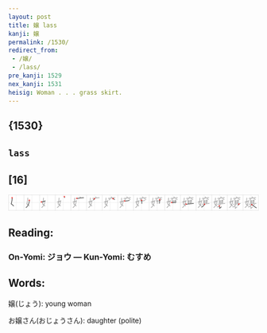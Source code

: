 ```yaml
---
layout: post
title: 嬢 lass
kanji: 嬢
permalink: /1530/
redirect_from:
 - /嬢/
 - /lass/
pre_kanji: 1529
nex_kanji: 1531
heisig: Woman . . . grass skirt.
---
```


## {1530}

## `lass`

## [16]

<div class="stroke"><img src="../images/E5ACA2.png" /></div>

## Reading:

### On-Yomi: ジョウ &mdash; Kun-Yomi: むすめ

## Words:

嬢(じょう): young woman

お嬢さん(おじょうさん): daughter (polite)
